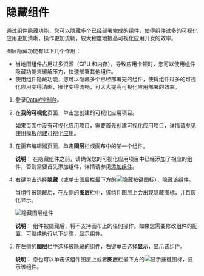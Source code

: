 # 隐藏组件

通过组件隐藏功能，您可以隐藏多个已经部署完成的组件，使得组件过多的可视化应用更加清晰，操作更加流畅，较大程度地提高可视化应用开发的效率。

图层隐藏功能有以下几个作用：

-   当地图组件占用过多资源（CPU 和内存），导致应用卡顿时，您可以使用组件隐藏功能来缓解压力，快速部署其他组件。
-   使用组件隐藏功能，您可以隐藏多个已经部署完的组件，使得组件过多的可视化应用变得清晰，操作变得流畅，可大大提高可视化应用部署的效率。

1.  登录[DataV控制台](https://datav.alibabacloud.com/)。

2.  在**我的可视化**页面，单击您创建的可视化应用项目。

    如果页面中没有可视化应用项目，需要首先创建可视化应用项目，详情请参见[使用模板创建可视化应用](/intl.zh-CN/管理可视化应用/创建可视化应用.md)。

3.  在画布编辑器页面，单击**图层**栏或画布中的某一个组件。

    **说明：** 在隐藏组件之前，请确保您的可视化应用项目中已经添加了相应的组件，否则需要首先添加组件，详情请参见[添加组件](/intl.zh-CN/管理组件/添加组件.md)。

4.  右键单击选择**隐藏**（或单击图层栏最下方的![隐藏按键](https://static-aliyun-doc.oss-accelerate.aliyuncs.com/assets/img/zh-CN/3165225951/p9226.png)图标），隐藏该组件。

    当组件被隐藏后，在左侧的**图层**栏中，该组件图层上会出现隐藏图标，并且灰化显示。

    ![隐藏图层组件](https://static-aliyun-doc.oss-accelerate.aliyuncs.com/assets/img/zh-CN/3165225951/p11188.png)

    **说明：** 组件被隐藏后，将不支持画布上的任何操作。如果您需要修改组件的配置，可继续执行以下步骤，显示组件。

5.  在左侧的**图层**栏中选择被隐藏的组件，右键单击选择**显示**，显示该组件。

    **说明：** 您也可以单击该组件图层上或者**图层**栏最下方的![显示按键](https://static-aliyun-doc.oss-accelerate.aliyuncs.com/assets/img/zh-CN/3165225951/p9226.png)图标，显示该组件。


